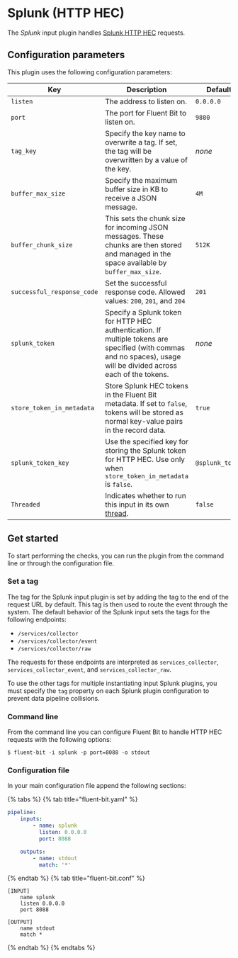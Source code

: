 # Splunk (HTTP HEC)

The _Splunk_ input plugin handles [Splunk HTTP HEC](https://docs.splunk.com/Documentation/Splunk/latest/Data/UsetheHTTPEventCollector) requests.

## Configuration parameters

This plugin uses the following configuration parameters:

| Key | Description | Default |
| --- | ----------- | ------- |
| `listen` | The address to listen on. | `0.0.0.0` |
| `port` | The port for Fluent Bit to listen on. | `9880` |
| `tag_key` | Specify the key name to overwrite a tag. If set, the tag will be overwritten by a value of the key. | _none_ |
| `buffer_max_size` | Specify the maximum buffer size in KB to receive a JSON message. | `4M` |
| `buffer_chunk_size` | This sets the chunk size for incoming JSON messages. These chunks are then stored and managed in the space available by `buffer_max_size`. | `512K` |
| `successful_response_code` | Set the successful response code. Allowed values: `200`, `201`, and `204` | `201` |
| `splunk_token` | Specify a Splunk token for HTTP HEC authentication. If multiple tokens are specified (with commas and no spaces), usage will be divided across each of the tokens. | _none_ |
| `store_token_in_metadata` | Store Splunk HEC tokens in the Fluent Bit metadata. If set to `false`, tokens will be stored as normal key-value pairs in the record data. | `true` |
| `splunk_token_key` | Use the specified key for storing the Splunk token for HTTP HEC. Use only when `store_token_in_metadata` is `false`. | `@splunk_token` |
| `Threaded` | Indicates whether to run this input in its own [thread](../../administration/multithreading.md#inputs). | `false` |

## Get started

To start performing the checks, you can run the plugin from the command line or through the configuration file.

### Set a tag

The tag for the Splunk input plugin is set by adding the tag to the end of the request URL by default.
This tag is then used to route the event through the system.
The default behavior of the Splunk input sets the tags for the following endpoints:

- `/services/collector`
- `/services/collector/event`
- `/services/collector/raw`

The requests for these endpoints are interpreted as `services_collector`, `services_collector_event`, and `services_collector_raw`.

To use the other tags for multiple instantiating input Splunk plugins, you must specify the `tag` property on each Splunk plugin configuration to prevent data pipeline collisions.

### Command line

From the command line you can configure Fluent Bit to handle HTTP HEC requests with the following options:

```shell
$ fluent-bit -i splunk -p port=8088 -o stdout
```

### Configuration file

In your main configuration file append the following sections:

{% tabs %}
{% tab title="fluent-bit.yaml" %}

```yaml
pipeline:
    inputs:
        - name: splunk
          listen: 0.0.0.0
          port: 8088

    outputs:
        - name: stdout
          match: '*'
```

{% endtab %}
{% tab title="fluent-bit.conf" %}

```text
[INPUT]
    name splunk
    listen 0.0.0.0
    port 8088

[OUTPUT]
    name stdout
    match *
```

{% endtab %}
{% endtabs %}